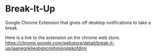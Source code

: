 # Break-It-Up
Google Chrome Extension that gives off desktop notifications to take a break.


Here is a link to the extension on the chrome web store.
https://chrome.google.com/webstore/detail/break-it-up/iaanegnklieobgncmihmjonppkofdimj
